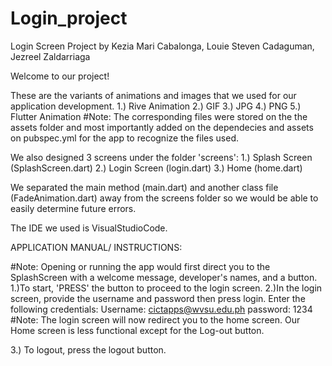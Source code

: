 # Login_project
Login Screen Project by Kezia Mari Cabalonga, Louie Steven Cadaguman, Jezreel Zaldarriaga

Welcome to our project!

These are the variants of animations and images that we used for our application development.
1.) Rive Animation
2.) GIF
3.) JPG
4.) PNG
5.) Flutter Animation
#Note: The corresponding files were stored on the the assets folder and most importantly added on the dependecies and assets on pubspec.yml for the app to recognize the files used.

We also designed 3 screens under the folder 'screens':
1.) Splash Screen (SplashScreen.dart)
2.) Login Screen (login.dart)
3.) Home (home.dart)

We separated the main method (main.dart) and another class file (FadeAnimation.dart) away from the screens folder so we would be able to easily determine future errors.

The IDE we used is VisualStudioCode.

APPLICATION MANUAL/ INSTRUCTIONS:

#Note: Opening or running the app would first direct you to the SplashScreen with a welcome message, developer's names, and a button.
   1.)To start, 'PRESS' the button to proceed to the login screen.
   2.)In the login screen, provide the username and password then press login.
      Enter the following credentials:
      Username: cictapps@wvsu.edu.ph
      password: 1234
#Note:  The login screen will now redirect you to the home screen.  Our Home screen is less functional except for the Log-out button.
       
   
   3.) To logout, press the logout button.



